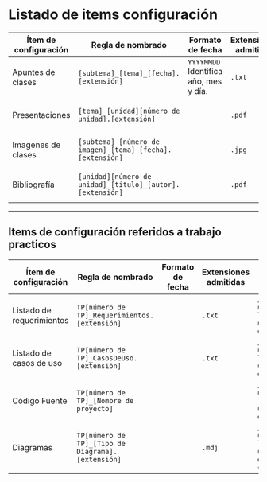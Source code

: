# Listado de items configuración

|Ítem de configuración|Regla de nombrado|Formato de fecha|Extensiones admitidas|Ubicación|
|---|---|---|---|---|
|Apuntes de clases|`[subtema]_[tema]_[fecha].[extensión]` | `YYYYMMDD` Identifica año, mes y día. | `.txt`| `/[unidad][número de unidad]_[abreviatura del nombre de la unidad]/[tema]/apuntes`
|Presentaciones|`[tema]_[unidad][número de unidad].[extensión]`||`.pdf`|`/[unidad][número de unidad]_[abreviatura del nombre de la unidad]/[tema]/presentaciones`|
|Imagenes de clases|`[subtema]_[número de imagen]_[tema]_[fecha].[extensión]`||`.jpg`|`/[unidad][número de unidad]_[abreviatura del nombre de la unidad]/[tema]/imagenes`|
|Bibliografía|`[unidad][número de unidad]_[titulo]_[autor].[extensión]`||`.pdf`|`/[unidad][número de unidad]_[abreviatura del nombre de la unidad]/[tema]/bibliografía`|
___

## Items de configuración referidos a trabajo practicos

|Ítem de configuración|Regla de nombrado|Formato de fecha|Extensiones admitidas|Ubicación|
|---|---|---|---|---|
|Listado de requerimientos|`TP[número de TP]_Requerimientos.[extensión]`||`.txt`|`/[unidad][número de unidad]_[abreviatura del nombre de la unidad]/[tema]/entregable/TP[número de TP]_Analisis`|
|Listado de casos de uso|`TP[número de TP]_CasosDeUso.[extensión]`||`.txt`|`/[unidad][número de unidad]_[abreviatura del nombre de la unidad]/[tema]/entregable/TP[número de TP]_Análisis`|
|Código Fuente|`TP[número de TP]_[Nombre de proyecto]`|||`/[unidad][número de unidad]_[abreviatura del nombre de la unidad]/[tema]/entregable/TP[número de TP]_implementación`|
|Diagramas|`TP[número de TP]_[Tipo de Diagrama].[extensión]`||`.mdj`|`/[unidad][número de unidad]_[abreviatura del nombre de la unidad]/[tema]/entregable/TP[número de TP]_[Etapa correspondiente al ciclo de vida del sw]`|

